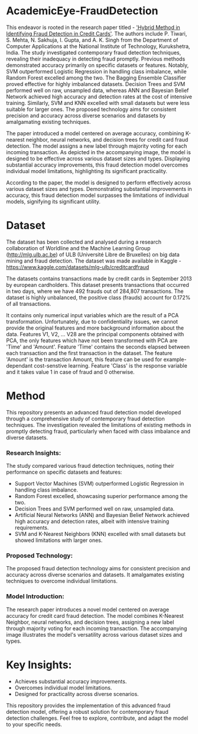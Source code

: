 # AcademicEye-FraudDetection
This endeavor is rooted in the research paper titled - ['Hybrid Method in Identifying Fraud Detection in Credit Cards'](https://www.springerprofessional.de/en/hybrid-method-in-identifying-the-fraud-detection-in-the-credit-c/18238758). The authors include P. Tiwari, S. Mehta, N. Sakhuja, I. Gupta, and A. K. Singh from the Department of Computer Applications at the National Institute of Technology, Kurukshetra, India.
The study investigated contemporary fraud detection techniques, revealing their inadequacy in detecting fraud promptly. Previous methods demonstrated accuracy primarily on specific datasets or features. 
Notably, SVM outperformed Logistic Regression in handling class imbalance, while Random Forest excelled among the two. The Bagging Ensemble Classifier proved effective for highly imbalanced datasets. Decision Trees and SVM performed well on raw, unsampled data, whereas ANN and Bayesian Belief Network achieved high accuracy and detection rates at the cost of intensive training. Similarly, SVM and KNN excelled with small datasets but were less suitable for larger ones. The proposed technology aims for consistent precision and accuracy across diverse scenarios and datasets by amalgamating existing techniques.

The paper introduced a model centered on average accuracy, combining K-nearest neighbor, neural networks, and decision trees for credit card fraud detection. The model assigns a new label through majority voting for each incoming transaction. As depicted in the accompanying image, the model is designed to be effective across various dataset sizes and types. Displaying substantial accuracy improvements, this fraud detection model overcomes individual model limitations, highlighting its significant practicality.

According to the paper, the model is designed to perform effectively across various dataset sizes and types. Demonstrating substantial improvements in accuracy, this fraud detection model surpasses the limitations of individual models, signifying its significant utility.


# Dataset
The dataset has been collected and analysed during a research collaboration of Worldline and the Machine Learning Group (http://mlg.ulb.ac.be) of ULB (Université Libre de Bruxelles) on big data mining and fraud detection. The dataset was made available in Kaggle - https://www.kaggle.com/datasets/mlg-ulb/creditcardfraud

The datasets contains transactions made by credit cards in September 2013 by european cardholders. This dataset presents transactions that occurred in two days, where we have 492 frauds out of 284,807 transactions. The dataset is highly unbalanced, the positive class (frauds) account for 0.172% of all transactions.

It contains only numerical input variables which are the result of a PCA transformation. Unfortunately, due to confidentiality issues, we cannot provide the original features and more background information about the data. Features V1, V2, ... V28 are the principal components obtained with PCA, the only features which have not been transformed with PCA are 'Time' and 'Amount'. Feature 'Time' contains the seconds elapsed between each transaction and the first transaction in the dataset. The feature 'Amount' is the transaction Amount, this feature can be used for example-dependant cost-senstive learning. Feature 'Class' is the response variable and it takes value 1 in case of fraud and 0 otherwise.

# Method 

This repository presents an advanced fraud detection model developed through a comprehensive study of contemporary fraud detection techniques. The investigation revealed the limitations of existing methods in promptly detecting fraud, particularly when faced with class imbalance and diverse datasets.

### Research Insights:

The study compared various fraud detection techniques, noting their performance on specific datasets and features:

- Support Vector Machines (SVM) outperformed Logistic Regression in handling class imbalance.
- Random Forest excelled, showcasing superior performance among the two.
- Decision Trees and SVM performed well on raw, unsampled data.
- Artificial Neural Networks (ANN) and Bayesian Belief Network achieved high accuracy and detection rates, albeit with intensive training requirements.
- SVM and K-Nearest Neighbors (KNN) excelled with small datasets but showed limitations with larger ones.

### Proposed Technology:

The proposed fraud detection technology aims for consistent precision and accuracy across diverse scenarios and datasets. It amalgamates existing techniques to overcome individual limitations.

### Model Introduction:

The research paper introduces a novel model centered on average accuracy for credit card fraud detection. The model combines K-Nearest Neighbor, neural networks, and decision trees, assigning a new label through majority voting for each incoming transaction. The accompanying image illustrates the model's versatility across various dataset sizes and types.

# Key Insights:

- Achieves substantial accuracy improvements.
- Overcomes individual model limitations.
- Designed for practicality across diverse scenarios.

This repository provides the implementation of this advanced fraud detection model, offering a robust solution for contemporary fraud detection challenges. Feel free to explore, contribute, and adapt the model to your specific needs.
